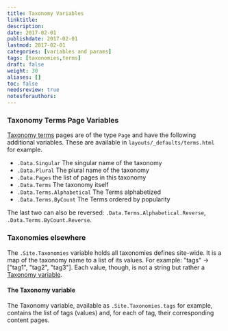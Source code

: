 ```yaml
---
title: Taxonomy Variables
linktitle:
description:
date: 2017-02-01
publishdate: 2017-02-01
lastmod: 2017-02-01
categories: [variables and params]
tags: [taxonomies,terms]
draft: false
weight: 30
aliases: []
toc: false
needsreview: true
notesforauthors:
---
```


### Taxonomy Terms Page Variables

[Taxonomy terms](/templates/taxonomy-templates/) pages are of the type `Page` and have the following additional variables. These are available in `layouts/_defaults/terms.html` for example.

* `.Data.Singular` The singular name of the taxonomy<br>
* `.Data.Plural` The plural name of the taxonomy<br>
* `.Data.Pages` the list of pages in this taxonomy<br>
* `.Data.Terms` The taxonomy itself<br>
* `.Data.Terms.Alphabetical` The Terms alphabetized<br>
* `.Data.Terms.ByCount` The Terms ordered by popularity<br>

The last two can also be reversed: `.Data.Terms.Alphabetical.Reverse`, `.Data.Terms.ByCount.Reverse`.

### Taxonomies elsewhere

The `.Site.Taxonomies` variable holds all taxonomies defines site-wide. It is a map of the taxonomy name to a list of its values. For example: "tags" -> ["tag1", "tag2", "tag3"]. Each value, though, is not a string but rather a [Taxonomy variable](#the-taxonomy-variable).

#### The Taxonomy variable

The Taxonomy variable, available as `.Site.Taxonomies.tags` for example, contains the list of tags (values) and, for each of tag, their corresponding content pages.
